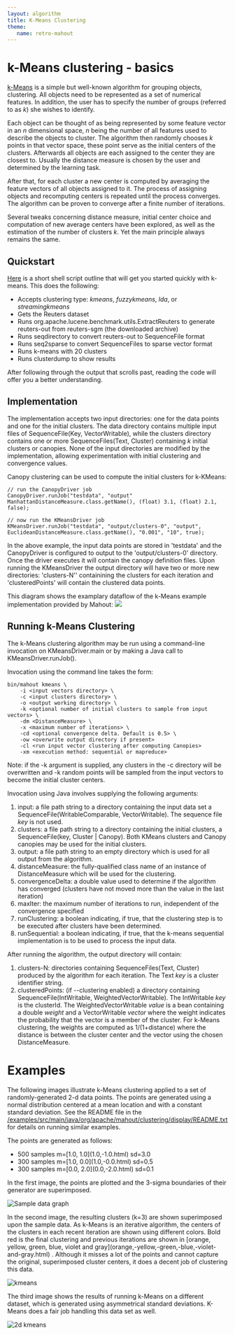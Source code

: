```yaml
---
layout: algorithm
title: K-Means Clustering
theme:
   name: retro-mahout
---
```


# k-Means clustering - basics

[k-Means](http://en.wikipedia.org/wiki/Kmeans) is a simple but well-known algorithm for grouping objects, clustering. All objects need to be represented
as a set of numerical features. In addition, the user has to specify the
number of groups (referred to as *k*) she wishes to identify.

Each object can be thought of as being represented by some feature vector
in an _n_ dimensional space, _n_ being the number of all features used to
describe the objects to cluster. The algorithm then randomly chooses _k_
points in that vector space, these point serve as the initial centers of
the clusters. Afterwards all objects are each assigned to the center they
are closest to. Usually the distance measure is chosen by the user and
determined by the learning task.

After that, for each cluster a new center is computed by averaging the
feature vectors of all objects assigned to it. The process of assigning
objects and recomputing centers is repeated until the process converges.
The algorithm can be proven to converge after a finite number of
iterations.

Several tweaks concerning distance measure, initial center choice and
computation of new average centers have been explored, as well as the
estimation of the number of clusters _k_. Yet the main principle always
remains the same.



<a name="K-MeansClustering-Quickstart"></a>
## Quickstart

[Here](https://github.com/apache/mahout/blob/master/examples/bin/cluster-reuters.sh)
 is a short shell script outline that will get you started quickly with
k-means. This does the following:

* Accepts clustering type: *kmeans*, *fuzzykmeans*, *lda*, or *streamingkmeans*
* Gets the Reuters dataset
* Runs org.apache.lucene.benchmark.utils.ExtractReuters to generate
reuters-out from reuters-sgm (the downloaded archive)
* Runs seqdirectory to convert reuters-out to SequenceFile format
* Runs seq2sparse to convert SequenceFiles to sparse vector format
* Runs k-means with 20 clusters
* Runs clusterdump to show results

After following through the output that scrolls past, reading the code will
offer you a better understanding.


<a name="K-MeansClustering-Designofimplementation"></a>
## Implementation

The implementation accepts two input directories: one for the data points
and one for the initial clusters. The data directory contains multiple
input files of SequenceFile(Key, VectorWritable), while the clusters
directory contains one or more SequenceFiles(Text, Cluster)
containing _k_ initial clusters or canopies. None of the input directories
are modified by the implementation, allowing experimentation with initial
clustering and convergence values.

Canopy clustering can be used to compute the initial clusters for k-KMeans:

    // run the CanopyDriver job
    CanopyDriver.runJob("testdata", "output"
    ManhattanDistanceMeasure.class.getName(), (float) 3.1, (float) 2.1, false);

    // now run the KMeansDriver job
    KMeansDriver.runJob("testdata", "output/clusters-0", "output",
    EuclideanDistanceMeasure.class.getName(), "0.001", "10", true);


In the above example, the input data points are stored in 'testdata' and
the CanopyDriver is configured to output to the 'output/clusters-0'
directory. Once the driver executes it will contain the canopy definition
files. Upon running the KMeansDriver the output directory will have two or
more new directories: 'clusters-N'' containining the clusters for each
iteration and 'clusteredPoints' will contain the clustered data points.

This diagram shows the examplary dataflow of the k-Means example
implementation provided by Mahout:
<img src="../../images/Example implementation of k-Means provided with Mahout.png">


<a name="K-MeansClustering-Runningk-MeansClustering"></a>
## Running k-Means Clustering

The k-Means clustering algorithm may be run using a command-line invocation
on KMeansDriver.main or by making a Java call to KMeansDriver.runJob().

Invocation using the command line takes the form:


    bin/mahout kmeans \
        -i <input vectors directory> \
        -c <input clusters directory> \
        -o <output working directory> \
        -k <optional number of initial clusters to sample from input vectors> \
        -dm <DistanceMeasure> \
        -x <maximum number of iterations> \
        -cd <optional convergence delta. Default is 0.5> \
        -ow <overwrite output directory if present>
        -cl <run input vector clustering after computing Canopies>
        -xm <execution method: sequential or mapreduce>


Note: if the \-k argument is supplied, any clusters in the \-c directory
will be overwritten and \-k random points will be sampled from the input
vectors to become the initial cluster centers.

Invocation using Java involves supplying the following arguments:

1. input: a file path string to a directory containing the input data set a
SequenceFile(WritableComparable, VectorWritable). The sequence file _key_
is not used.
1. clusters: a file path string to a directory containing the initial
clusters, a SequenceFile(key, Cluster \| Canopy). Both KMeans clusters and
Canopy canopies may be used for the initial clusters.
1. output: a file path string to an empty directory which is used for all
output from the algorithm.
1. distanceMeasure: the fully-qualified class name of an instance of
DistanceMeasure which will be used for the clustering.
1. convergenceDelta: a double value used to determine if the algorithm has
converged (clusters have not moved more than the value in the last
iteration)
1. maxIter: the maximum number of iterations to run, independent of the
convergence specified
1. runClustering: a boolean indicating, if true, that the clustering step is
to be executed after clusters have been determined.
1. runSequential: a boolean indicating, if true, that the k-means sequential
implementation is to be used to process the input data.

After running the algorithm, the output directory will contain:
1. clusters-N: directories containing SequenceFiles(Text, Cluster) produced
by the algorithm for each iteration. The Text _key_ is a cluster identifier
string.
1. clusteredPoints: (if \--clustering enabled) a directory containing
SequenceFile(IntWritable, WeightedVectorWritable). The IntWritable _key_ is
the clusterId. The WeightedVectorWritable _value_ is a bean containing a
double _weight_ and a VectorWritable _vector_ where the weight indicates
the probability that the vector is a member of the cluster. For k-Means
clustering, the weights are computed as 1/(1+distance) where the distance
is between the cluster center and the vector using the chosen
DistanceMeasure.

<a name="K-MeansClustering-Examples"></a>
# Examples

The following images illustrate k-Means clustering applied to a set of
randomly-generated 2-d data points. The points are generated using a normal
distribution centered at a mean location and with a constant standard
deviation. See the README file in the [/examples/src/main/java/org/apache/mahout/clustering/display/README.txt](https://github.com/apache/mahout/blob/master/examples/src/main/java/org/apache/mahout/clustering/display/README.txt)
 for details on running similar examples.

The points are generated as follows:

* 500 samples m=\[1.0, 1.0\](1.0,-1.0\.html)
 sd=3.0
* 300 samples m=\[1.0, 0.0\](1.0,-0.0\.html)
 sd=0.5
* 300 samples m=\[0.0, 2.0\](0.0,-2.0\.html)
 sd=0.1

In the first image, the points are plotted and the 3-sigma boundaries of
their generator are superimposed.

![Sample data graph](../../images/SampleData.png)

In the second image, the resulting clusters (k=3) are shown superimposed upon the sample data. As k-Means is an iterative algorithm, the centers of the clusters in each recent iteration are shown using different colors. Bold red is the final clustering and previous iterations are shown in \[orange, yellow, green, blue, violet and gray\](orange,-yellow,-green,-blue,-violet-and-gray\.html)
. Although it misses a lot of the points and cannot capture the original,
superimposed cluster centers, it does a decent job of clustering this data.

![kmeans](../../images/KMeans.png)

The third image shows the results of running k-Means on a different dataset, which is generated using asymmetrical standard deviations.
K-Means does a fair job handling this data set as well.

![2d kmeans](../../images/2dKMeans.png)